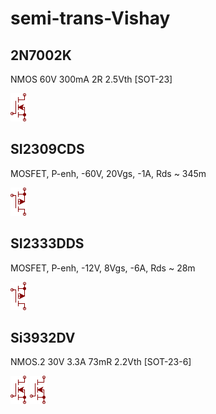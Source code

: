 # semi-trans-Vishay

## 2N7002K
NMOS 60V 300mA 2R 2.5Vth [SOT-23]

![2N7002K__1__1](/images/semi-trans-NXP__2N7002PW__1__1.png?raw=true) 

## SI2309CDS
MOSFET, P-enh, -60V, 20Vgs, -1A, Rds ~ 345m

![SI2309CDS__1__1](/images/semi-trans-NXP__PMV160UP__1__1.png?raw=true) 

## SI2333DDS
MOSFET, P-enh, -12V, 8Vgs, -6A, Rds ~ 28m

![SI2333DDS__1__1](/images/semi-trans-NXP__PMV160UP__1__1.png?raw=true) 

## Si3932DV
NMOS.2 30V 3.3A 73mR 2.2Vth [SOT-23-6]

![Si3932DV__1__1](/images/semi-trans-NXP__2N7002PW__1__1.png?raw=true) 
![Si3932DV__2__1](/images/semi-trans-NXP__2N7002PW__1__1.png?raw=true) 

